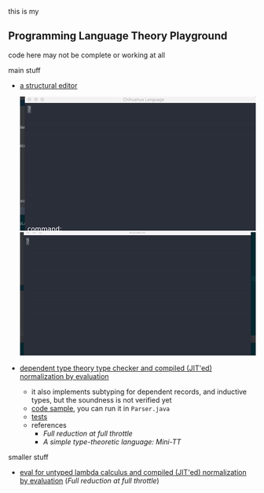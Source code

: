 
this is my

## Programming Language Theory Playground


code here may not be complete or working at all


main stuff
* [a structural editor](gifs/editor)

   ![editor](gifs/editor/Mar-03-2017%2019-27-40.gif)
   ![error reporting](gifs/editor/Feb-27-2017%2019-37-57.gif)
* [dependent type theory type checker and compiled (JIT'ed) normalization by evaluation](common/src/main/scala/TypeCheck.scala)
    * it also implements subtyping for dependent records, and inductive types, but the soundness is not verified yet
    * [code sample](https://github.com/molikto/ChihuahuaLang/blob/master/library/prelude.edt), you can run it in `Parser.java`
    * [tests](https://github.com/molikto/ChihuahuaLang/blob/master/common/src/main/scala/TypeCheck.scala#L973)
    * references
        * *Full reduction at full throttle*
        * *A simple type-theoretic language: Mini-TT*

smaller stuff
* [eval for untyped lambda calculus and compiled (JIT'ed) normalization by evaluation](common/src/main/scala/UntypedLambdaCalculus.scala) (*Full reduction at full throttle*)
